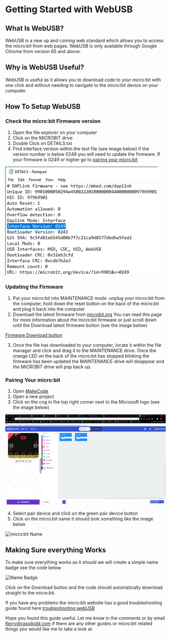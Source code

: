 # Getting Started with WebUSB

## What Is WebUSB?

WebUSB is a new up and coming web standard which allows you to access the micro:bit from web pages. WebUSB is only available through Google Chrome from version 65 and above.

## Why is WebUSB Useful?

WebUSB is useful as it allows you to download code to your micro:bit with one click and without needing to navigate to the micro:bit device on your computer.

## How To Setup WebUSB

### Check the micro:bit Firmware version

1. Open the file explorer on your computer
2. Click on the MICROBIT drive
3. Double Click on DETAILS.txt
4. Find interface version within the text file (see image below) if the version number is below 0249 you will need to update the firmware. If your firmware is 0249 or higher go to [pairing your micro:bit](###Pairing)

![Verion number](FirmwareVersion.png)

### Updating the Firmware

1. Put your micro:bit into MAINTENANCE mode. unplug your micro:bit from the computer, hold down the reset button on the back of the micro:bit and plug it back into the computer
2. Download the latest firmware from [microbit.org](microbit.org/get-started/user-guide/firmware) You can read this page for more information about the micro:bit firmware or just scroll down until the Download latest firmware button (see the image below)

[Firmware Download button](FirmwareDownload.png)

3. Once the file has downloaded to your computer, locate it within the file manager and click and drag it to the MAINTENANCE drive. Once the orange LED on the back of the micro:bit has stopped blinking the firmware has been updated the MAINTENANCE drive will disappear and the MICROBIT drive will pop back up.
   
### Pairing Your micro:bit

1. Open [MakeCode](makecode.micro:bit.org)
2. Open a new project
3. Click on the cog in the top right corner next to the Microsoft logo (see the image below)

![Cogwheel](cog.png)

4. Select pair device and click on the green pair device button
5. Click on the micro:bit name it should look something like the image below

![micro:bit Name]()

## Making Sure everything Works

To make sure everything works as it should we will create a simple name badge see the code below

![Name Badge](NameBadge.png)

Click on the Download button and the code should automatically download straight to the micro:bit.

If you have any problems the micro:bit website has a good troubleshooting guide found here [troubleshooting webUSB](https://makecode.microbit.org/device/usb/webusb/troubleshoot)

Hope you found this guide useful. Let me know in the comments or by email Kerry@raspikidd.com if there are any other guides or micro:bit related things you would like me to take a look at.

